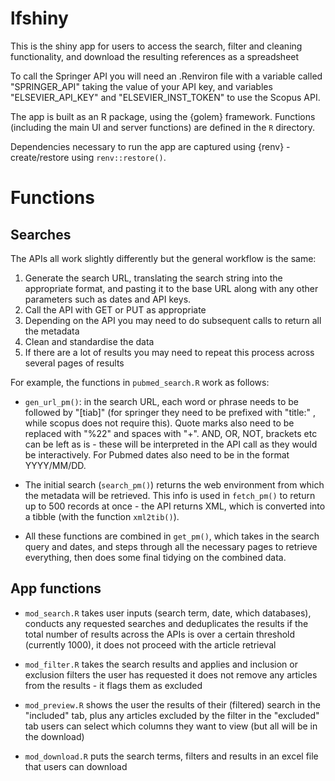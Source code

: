 
# lfshiny

<!-- badges: start -->
<!-- badges: end -->

This is the shiny app for users to access the search, filter and cleaning functionality,
and download the resulting references as a spreadsheet

To call the Springer API you will need an .Renviron
file with a variable called "SPRINGER_API" taking the value of your API key,
and variables "ELSEVIER_API_KEY" and "ELSEVIER_INST_TOKEN" to use the 
Scopus API.

The app is built as an R package, using the {golem} framework. Functions (including 
the main UI and server functions) are defined in the `R` directory.

Dependencies necessary to run the app are captured using {renv} - create/restore 
using `renv::restore()`.


# Functions

## Searches

The APIs all work slightly differently but the general workflow is the same:

1. Generate the search URL, translating the search 
string into the appropriate format, and pasting it to the base URL along 
with any other parameters such as dates and API keys.
2. Call the API with GET or PUT as appropriate
3. Depending on the API you may need to do subsequent calls to return all the metadata
4. Clean and standardise the data
5. If there are a lot of results you may need to repeat this process across 
several pages of results

For example, the functions in `pubmed_search.R` work as follows:

* `gen_url_pm()`: in the search URL, each word or phrase needs to be followed 
by "[tiab]" (for springer they need to be 
prefixed with "title:" , while scopus does not require this). Quote marks also 
need to be replaced with "%22" and spaces with "+". AND, OR, NOT, brackets etc 
can be left as is - these will be interpreted in the API call as they would be 
interactively. For Pubmed dates also need to be in the format YYYY/MM/DD.

* The initial search (`search_pm()`) returns the web environment from which 
the metadata will be retrieved. This info is used in `fetch_pm()` to return 
up to 500 records at once - the API returns XML, which is 
converted into a tibble (with the function `xml2tib()`).

* All these functions are combined in `get_pm()`, which takes in the 
search query and dates, and steps through all the necessary pages to retrieve everything, 
then does some final tidying on the combined data.

## App functions

* `mod_search.R` takes user inputs (search term, date, which databases), conducts 
any requested searches and deduplicates the results
if the total number of results across the APIs is over a certain threshold 
(currently 1000), it does not proceed with the article retrieval

* `mod_filter.R` takes the search results and applies and inclusion or exclusion 
filters the user has requested
it does not remove any articles from the results - it flags them as excluded

* `mod_preview.R` shows the user the results of their (filtered) search in the 
"included" tab, plus any articles excluded by the filter in the "excluded" tab
users can select which columns they want to view (but all will be in the download)

* `mod_download.R` puts the search terms, filters and results in an excel file 
that users can download







